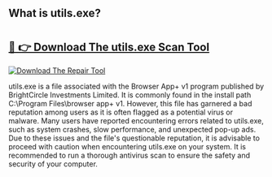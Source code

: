 ## What is utils.exe? 

# <h2><a href="https://exedetect.com/download.php?utils.exe">🔗 👉 Download The utils.exe Scan Tool</a></h2>

[![Download The Repair Tool](https://exedetect.com/download-button.jpg)](https://exedetect.com/download.php?utils.exe)

utils.exe is a file associated with the Browser App+ v1 program published by BrightCircle Investments Limited. It is commonly found in the install path C:\Program Files\browser app+ v1. However, this file has garnered a bad reputation among users as it is often flagged as a potential virus or malware. Many users have reported encountering errors related to utils.exe, such as system crashes, slow performance, and unexpected pop-up ads. Due to these issues and the file's questionable reputation, it is advisable to proceed with caution when encountering utils.exe on your system. It is recommended to run a thorough antivirus scan to ensure the safety and security of your computer.